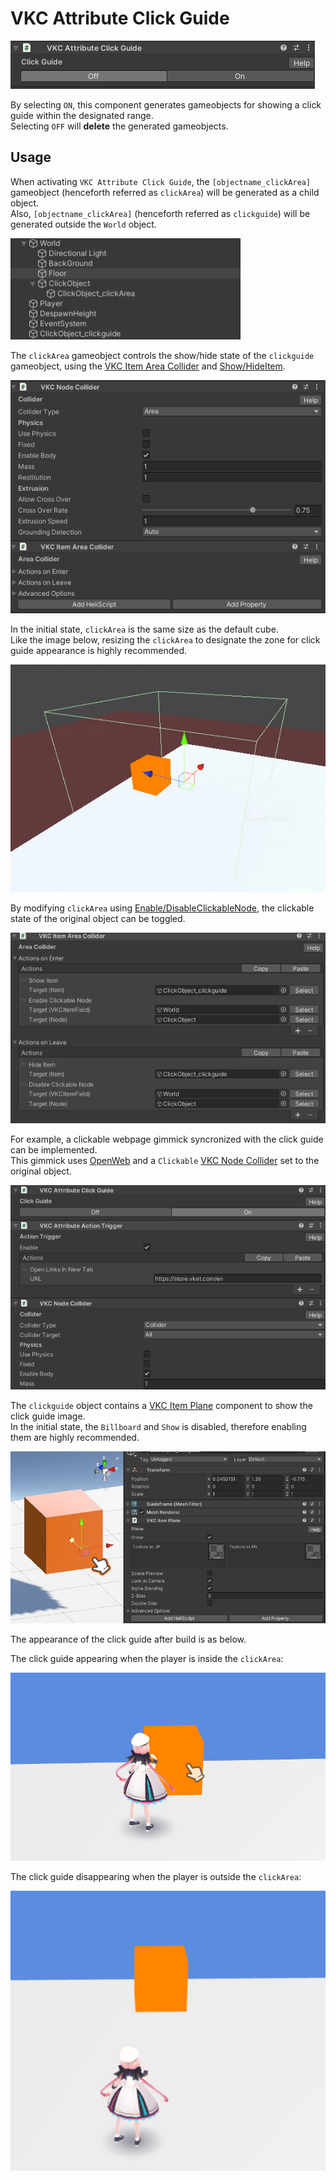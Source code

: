 # VKC Attribute Click Guide

![HEOClickGuide_1](./img/VKCAttributeClickGuide_1.jpg)

By selecting `ON`, this component generates gameobjects for showing a click guide within the designated range.<br>
Selecting `OFF` will **delete** the generated gameobjects.

## Usage

When activating `VKC Attribute Click Guide`, the `[objectname_clickArea]` gameobject (henceforth referred as `clickArea`) will be generated as a child object.<br>
Also, `[objectname_clickArea]` (henceforth referred as `clickguide`) will be generated outside the `World` object.

![HEOClickGuide_2](./img/VKCAttributeClickGuide_2.jpg)

The `clickArea` gameobject controls the show/hide state of the `clickguide` gameobject, using the [VKC Item Area Collider](./VKCItemAreaCollider.md) and [Show/HideItem](../Actions/Item/ShowHideItem.md).

![HEOClickGuide_3](./img/VKCAttributeClickGuide_3.jpg)

In the initial state, `clickArea` is the same size as the default cube.<br>
Like the image below, resizing the `clickArea` to designate the zone for click guide appearance is highly recommended.

![HEOClickGuide_4](./img/VKCAttributeClickGuide_4.jpg)

By modifying `clickArea` using [Enable/DisableClickableNode](../Actions/Node/EnableDisableClickableNode.md), the clickable state of the original object can be toggled.

![HEOClickGuide_5](./img/VKCAttributeClickGuide_5.jpg)

For example, a clickable webpage gimmick syncronized with the click guide can be implemented. <br>
This gimmick uses [OpenWeb](../Actions/Web/Openweb.md) and a `Clickable` [VKC Node Collider](./VKCNodeCollider.md) set to the original object.

![HEOClickGuide_6](./img/VKCAttributeClickGuide_6.jpg)

The `clickguide` object contains a [VKC Item Plane](./VKCItemPlane.md) component to show the click guide image.<br>
In the initial state, the `Billboard` and `Show` is disabled, therefore enabling them are highly recommended.

![HEOClickGuide_7](./img/VKCAttributeClickGuide_7.jpg)

The appearance of the click guide after build is as below. 

The click guide appearing when the player is inside the `clickArea`:

![HEOClickGuide_8](./img/VKCAttributeClickGuide_8.jpg)

The click guide disappearing when the player is outside the `clickArea`:

![HEOClickGuide_9](./img/VKCAttributeClickGuide_9.jpg)
